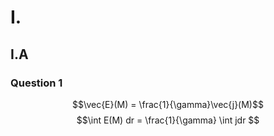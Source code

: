 # I.
## I.A
### Question 1
$$\vec{E}(M) = \frac{1}{\gamma}\vec{j}(M)$$
$$\int E(M) dr = \frac{1}{\gamma} \int jdr  $$